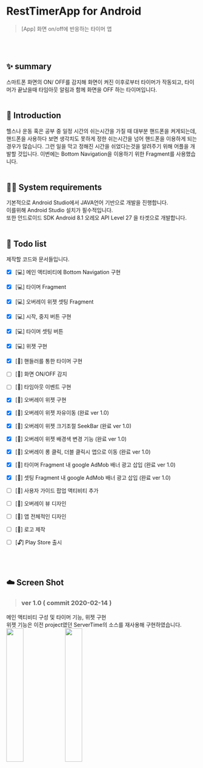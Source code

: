 # RestTimerApp for Android
> [App] 화면 on/off에 반응하는 타이머 앱

  <br/><br/>
## ✨ summary
스마트폰 화면의 ON/ OFF를 감지해 화면이 켜진 이후로부터 타이머가 작동되고, 타이머가 끝났을때 타임아웃 알림과 함께 화면을 OFF 하는 타이머입니다.
  <br/><br/>
## 📖 Introduction  
헬스나 운동 혹은 공부 중 일정 시간의 쉬는시간을 가질 때 대부분 핸드폰을 켜게되는데, 핸드폰을 사용하다 보면 생각치도 못하게 정한 쉬는시간을 넘어 핸드폰을 이용하게 되는 경우가 많습니다. 그런 일을 막고 정해진 시간을 쉬었다는것을 알려주기 위해 어플을 개발할 것입니다. 이번에는 Bottom Navigation을 이용하기 위한 Fragment를 사용했습니다.
  <br/><br/>
## 👨‍💻 System requirements
기본적으로 Android Studio에서 JAVA언어 기반으로 개발을 진행합니다.  
이를위해 Android Studio 설치가 필수적입니다.  
또한 안드로이드 SDK Android 8.1 오레오 API Level 27 을 타겟으로 개발합니다.
  <br/><br/>
## 📝 Todo list
제작할 코드와 문서들입니다.

- [x] [💻] 메인 액티비티에 Bottom Navigation 구현
- [x] [💻] 타이머 Fragment
- [x] [💻] 오버레이 위젯 셋팅 Fragment
- [x] [💻] 시작, 중지 버튼 구현
- [x] [💻] 타이머 셋팅 버튼
- [x] [💻] 위젯 구현
- [x] [📗] 핸들러를 통한 타이머 구현
- [ ] [📗] 화면 ON/OFF 감지
- [ ] [📗] 타임아웃 이벤트 구현
- [x] [🔨] 오버레이 위젯 구현 
- [x] [🔨] 오버레이 위젯 자유이동 (완료 ver 1.0)
- [x] [🔨] 오버레이 위젯 크기조절 SeekBar (완료 ver 1.0)
- [x] [🔨] 오버레이 위젯 배경색 변경 기능 (완료 ver 1.0)
- [X] [🔨] 오버레이 롱 클릭, 더블 클릭시 앱으로 이동 (완료 ver 1.0)
- [X] [🔨] 타이머 Fragment 내 google AdMob 배너 광고 삽입 (완료 ver 1.0)
- [X] [🔨] 셋팅 Fragment 내 google AdMob 배너 광고 삽입 (완료 ver 1.0)
- [ ] [🔨] 사용자 가이드 팝업 액티비티 추가
- [ ] [🔨] 오버레이 뷰 디자인 
- [ ] [🔨] 앱 전체적인 디자인 
- [ ] [🔨] 로고 제작 
- [ ] [🔓] Play Store 출시 

  <br/> <br/>
  
## ☁️ Screen Shot
  
> ### ver 1.0 ( commit 2020-02-14 )  
메인 액티비티 구성 및 타이머 기능, 위젯 구현<br/>
위젯 기능은 이전 project였던 ServerTime의 소스를 재사용해 구현하였습니다.<br/>
<img src="https://user-images.githubusercontent.com/56837413/75100771-b178b000-5615-11ea-9112-388b28832395.jpg" width="30%"></img> 
<img src="https://user-images.githubusercontent.com/56837413/75100770-b0478300-5615-11ea-85c5-709c942a9f41.jpg" width="30%"></img>
  
  <br/>
  <br/>
  <br/>
